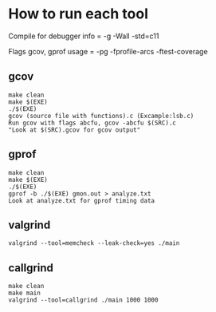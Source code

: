 # How to run each tool

Compile for debugger info = -g -Wall -std=c11

Flags gcov, gprof usage = -pg -fprofile-arcs -ftest-coverage

## gcov
```
make clean
make $(EXE)
./$(EXE)
gcov (source file with functions).c (Excample:lsb.c)
Run gcov with flags abcfu, gcov -abcfu $(SRC).c
"Look at $(SRC).gcov for gcov output"
```

## gprof
```
make clean
make $(EXE)
./$(EXE)
gprof -b ./$(EXE) gmon.out > analyze.txt 
Look at analyze.txt for gprof timing data
```

## valgrind
```
valgrind --tool=memcheck --leak-check=yes ./main
```

## callgrind
```
make clean
make main
valgrind --tool=callgrind ./main 1000 1000
```
